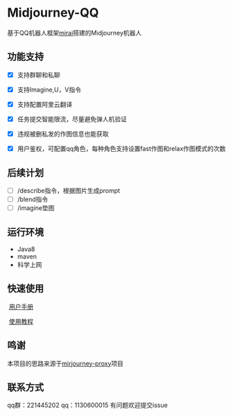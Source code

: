 # Midjourney-QQ

基于QQ机器人框架[mirai](https://github.com/mamoe/mirai)搭建的Midjourney机器人



## 功能支持

- [x] 支持群聊和私聊

- [x] 支持Imagine,U，V指令
- [x] 支持配置阿里云翻译
- [x] 任务提交智能限流，尽量避免弹人机验证
- [x] 违规被删私发的作图信息也能获取
- [x] 用户鉴权，可配置qq角色，每种角色支持设置fast作图和relax作图模式的次数

## 后续计划
- [ ] /describe指令，根据图片生成prompt
- [ ] /blend指令
- [ ] /imagine垫图

## 运行环境

* Java8 
* maven
* 科学上网

## 快速使用

​	[用户手册](docs/quickStart.md)

​	[使用教程](docs/command.md)

## 鸣谢

本项目的思路来源于[mirjourney-proxy](https://github.com/novicezk/midjourney-proxy)项目



## 联系方式

qq群：221445202
qq：1130600015
有问题欢迎提交issue



